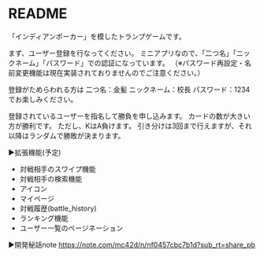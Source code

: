 # README

「インディアンポーカー」を模したトランプゲームです。

まず、ユーザー登録を行なってください。
ミニアプリなので、「二つ名」「ニックネーム」「パスワード」での認証になっています。
（※パスワード再設定・名前変更機能は現在実装されておりませんのでご注意ください。）

登録がためらわれる方は
二つ名：金髪
ニックネーム：校長
パスワード：1234
でお楽しみください。

登録されているユーザーを指名して勝負を申し込みます。
カードの数が大きい方が勝利です。
ただし、KはA負けます。
引き分けは3回まで行えますが、それ以降はランダムで勝敗が決まります。

▶︎拡張機能(予定)
- 対戦相手のスワイプ機能
- 対戦相手の検索機能
- アイコン
- マイページ
- 対戦履歴(battle_history)
- ランキング機能
- ユーザー一覧のページネーション


▶︎開発秘話note
https://note.com/mc42d/n/nf0457cbc7b1d?sub_rt=share_pb